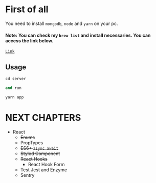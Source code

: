 # First of all

You need to install `mongodb`, `node` and `yarn` on your pc.

#### Note: You can check my `brew list` and install necessaries. You can access the link below.

[`Link`](https://github.com/hakanozkaptan/homebrew-list)

## Usage

```python
cd server

and run

yarn app
```

# NEXT CHAPTERS

- React
  - ~~Enums~~
  - ~~PropTypes~~
  - ~~ES6+ `async await`~~
  - ~~Styled Component~~
  - ~~React Hooks~~
    - React Hook Form
  - Test Jest and Enzyme
  - Sentry
